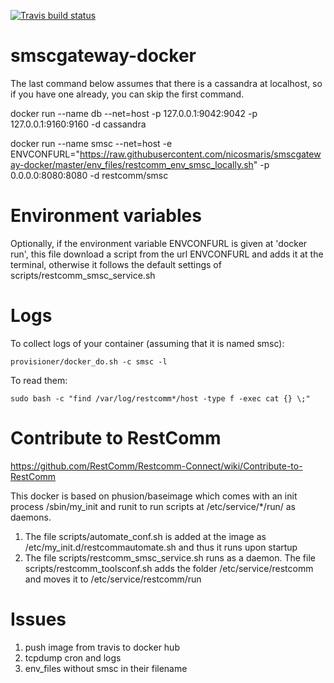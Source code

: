 [![Travis build status](https://travis-ci.org/nicosmaris/smscgateway-docker.png?branch=master)](https://travis-ci.org/nicosmaris/smscgateway-docker)

# smscgateway-docker

The last command below assumes that there is a cassandra at localhost, so if you have one already, you can skip the first command.

docker run --name db --net=host -p 127.0.0.1:9042:9042 -p 127.0.0.1:9160:9160 -d cassandra

docker run --name smsc --net=host -e ENVCONFURL="https://raw.githubusercontent.com/nicosmaris/smscgateway-docker/master/env_files/restcomm_env_smsc_locally.sh" -p 0.0.0.0:8080:8080 -d restcomm/smsc

# Environment variables

Optionally, if the environment variable ENVCONFURL is given at 'docker run', this file download a script from the url ENVCONFURL and adds it at the terminal, otherwise it follows the default settings of scripts/restcomm_smsc_service.sh

# Logs

To collect logs of your container (assuming that it is named smsc):

```
provisioner/docker_do.sh -c smsc -l
```

To read them:

```
sudo bash -c "find /var/log/restcomm*/host -type f -exec cat {} \;"
```

# Contribute to RestComm

https://github.com/RestComm/Restcomm-Connect/wiki/Contribute-to-RestComm

This docker is based on phusion/baseimage which comes with an init process /sbin/my_init and runit to run scripts at /etc/service/*/run/ as daemons.

1. The file scripts/automate_conf.sh is added at the image as /etc/my_init.d/restcommautomate.sh and thus it runs upon startup
2. The file scripts/restcomm_smsc_service.sh runs as a daemon. The file scripts/restcomm_toolsconf.sh adds the folder /etc/service/restcomm and moves it to /etc/service/restcomm/run

# Issues

1. push image from travis to docker hub
2. tcpdump cron and logs
3. env_files without smsc in their filename

